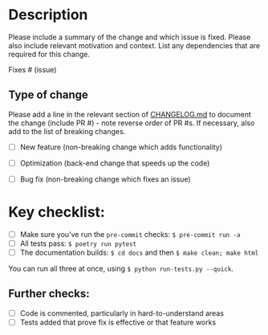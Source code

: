 # Description

Please include a summary of the change and which issue is fixed. Please also include relevant motivation and context. List any dependencies that are required for this change.

Fixes # (issue)

## Type of change

Please add a line in the relevant section of [CHANGELOG.md](https://github.com/ImperialCollegeLondon/virtual_rainforest/CHANGELOG.md) to document the change (include PR #) - note reverse order of PR #s. If necessary, also add to the list of breaking changes.

- [ ] New feature (non-breaking change which adds functionality)
- [ ] Optimization (back-end change that speeds up the code)
- [ ] Bug fix (non-breaking change which fixes an issue)


# Key checklist:

- [ ] Make sure you've run the `pre-commit` checks: `$ pre-commit run -a`
- [ ] All tests pass: `$ poetry run pytest`
- [ ] The documentation builds: `$ cd docs` and then `$ make clean; make html`

You can run all three at once, using `$ python run-tests.py --quick`.

## Further checks:

- [ ] Code is commented, particularly in hard-to-understand areas
- [ ] Tests added that prove fix is effective or that feature works
